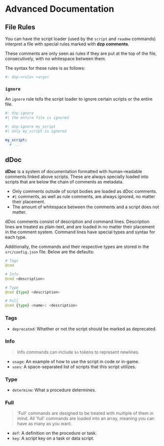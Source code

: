 # Advanced Documentation

## File Rules

You can have the script loader (used by the `script` and `readme` commands) interpret a file with special rules marked with **dzp comments**.

These comments are only seen as rules if they are put at the top of the file, consecutively, with no whitespace between them.

The syntax for these rules is as follows:

```yml
#: dzp-<rule> <args>
```

### `ignore`

An `ignore` rule tells the script loader to ignore certain scripts or the entire file.

```yml
#: dzp-ignore
#| the entire file is ignored

#: dzp-ignore my_script
#| only my_script is ignored

my_script:
  # ...
```

## dDoc

**dDoc** is a system of documentation formatted with human-readable comments linked above scripts. These are always specially loaded into scripts that are below the chain of comments as metadata. 

* Only comments outside of script bodies are loaded as dDoc comments.
* `#|` comments, as well as rule comments, are always ignored, no matter their placement.
* The amount of whitespace between the comments and a script does not matter.

dDoc comments consist of description and command lines. Description lines are treated as plain-text, and are loaded in no matter their placement in the comment system. Command lines have special types and syntax for each type.

Additionally, the commands and their respective types are stored in the `src/config.json` file. Below are the defaults:

```py
# Tags
@cmd

# Info
@cmd <description>

# Type
@cmd {type} <description>

# Full
@cmd {type} <name>: <description>
```

### Tags

* `deprecated`: Whether or not the script should be marked as deprecated.

### Info

> Info commands can include `$n` tokens to represent newlines.

* `usage`: An example of how to use the script in code or in-game.
* `uses`: A space-separated list of scripts that this script utilizes.

### Type

* `determine`: What a procedure determines.

### Full

> 'Full' commands are designed to be treated with multiple of them in mind. All 'full' commands are loaded into an array, meaning you can have as many as you want.

* `def`: A definition on the procedure or task.
* `key`: A script key on a task or data script.